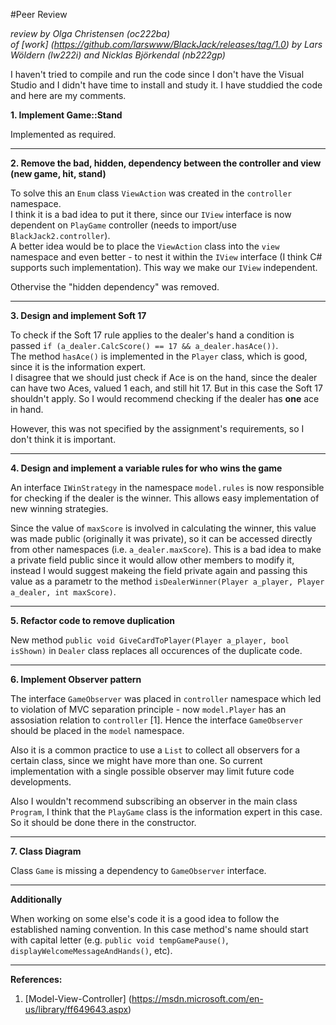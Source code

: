 #Peer Review

_review by Olga Christensen (oc222ba)_   
_of [work] (https://github.com/larswww/BlackJack/releases/tag/1.0) 
by Lars Wöldern	(lw222i) and Nicklas Björkendal (nb222gp)_


I haven't tried to compile and run the code since I don't have the Visual Studio and I didn't have time to install and study it. I have studdied the code and here are my comments.

__1. Implement Game::Stand__

Implemented as required.


***
__2. Remove the bad, hidden, dependency between the controller and view (new game, hit, stand)__

To solve this an `Enum` class `ViewAction` was created in the `controller` namespace.  
I think it is a bad idea to put it there, since our `IView` interface is now dependent on `PlayGame` controller (needs to import/use `BlackJack2.controller`).  
A better idea would be to place the `ViewAction` class into the `view` namespace and even better - to nest it within the `IView` interface (I think C# supports such implementation). This way we make our `IView` independent.  

Othervise the "hidden dependency" was removed.




***
__3. Design and implement Soft 17__

To check if the Soft 17 rule applies to the dealer's hand a condition is passed `if (a_dealer.CalcScore() == 17 && a_dealer.hasAce())`.  
The method `hasAce()` is implemented in the `Player` class, which is good, since it is the information expert.  
I disagree that we should just check if Ace is on the hand, since the dealer can have two Aces, valued 1 each, and still hit 17. But in this case the Soft 17 shouldn't apply. So I would recommend checking if the dealer has __one__ ace in hand.  

However, this was not specified by the assignment's requirements, so I don't think it is important.  


***
__4. Design and implement a variable rules for who wins the game__

An interface `IWinStrategy` in the namespace `model.rules` is now responsible for checking if the dealer is the winner. This allows easy implementation of new winning strategies.  

Since the value of `maxScore` is involved in calculating the winner, this value was made public (originally it was private), so it  can be accessed directly from other namespaces  (i.e. `a_dealer.maxScore`). This is a bad idea to make a private field public since it would allow other members to modify it, instead I would suggest makeing the field private again and passing this value as a parametr to the method `isDealerWinner(Player a_player, Player a_dealer, int maxScore)`.



***
__5. Refactor code to remove duplication__

New method `public void GiveCardToPlayer(Player a_player, bool isShown)` in `Dealer` class replaces all occurences of the duplicate code.  



***
__6. Implement Observer pattern__ 

The interface `GameObserver` was placed in `controller` namespace which led to violation of MVC separation principle - now `model.Player` has an assosiation relation to `controller` [1]. Hence the interface `GameObserver` should be placed in the `model` namespace.  

Also it is a common practice to use a `List` to collect all observers for a certain class, since we might have more than one. So current implementation with a single possible observer may limit future code developments.  

Also I wouldn't recommend subscribing an observer in the main class `Program`, I think that the `PlayGame` class is the information expert in this case. So it should be done there in the constructor.  

***
__7. Class Diagram__

Class `Game` is missing a dependency to `GameObserver` interface.



***
__Additionally__

When working on some else's code it is a good idea to follow the established naming convention. In this case method's name should start with capital letter (e.g. `public void tempGamePause()`, `displayWelcomeMessageAndHands()`, etc).






***
__References:__

1. [Model-View-Controller] (https://msdn.microsoft.com/en-us/library/ff649643.aspx)



